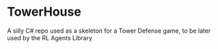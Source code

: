 # TowerHouse
A silly C# repo used as a skeleton for a Tower Defense game, to be later used by the RL Agents Library

